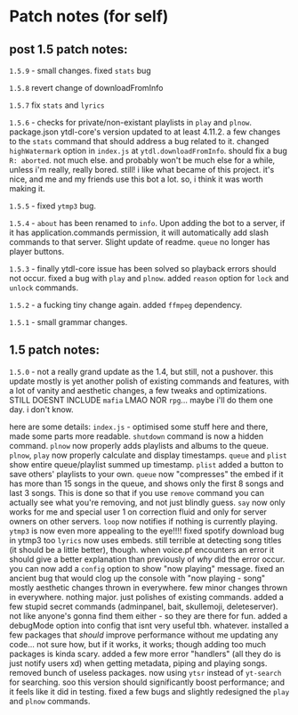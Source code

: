 # Patch notes (for self)

## post 1.5 patch notes:

`1.5.9` - small changes. fixed `stats` bug

`1.5.8` revert change of downloadFromInfo

`1.5.7` fix `stats` and `lyrics`

`1.5.6` - checks for private/non-existant playlists in `play` and `plnow`. package.json ytdl-core's version updated to at least 4.11.2. a few changes to the `stats` command that should address a bug related to it. changed `highWatermark` option in `index.js` at `ytdl.downloadFromInfo`. should fix a bug `R: aborted`.
not much else. and probably won't be much else for a while, unless i'm really, really bored. still! i like what became of this project. it's nice, and me and my friends use this bot a lot. so, i think it was worth making it.

`1.5.5` - fixed `ytmp3` bug.

`1.5.4` - `about` has been renamed to `info`. Upon adding the bot to a server, if it has application.commands permission, it will automatically add slash commands to that server. Slight update of readme. `queue` no longer has player buttons.

`1.5.3` - finally ytdl-core issue has been solved so playback errors should not occur. fixed a bug with `play` and `plnow`. added `reason` option for `lock` and `unlock` commands.

`1.5.2` - a fucking tiny change again. added `ffmpeg` dependency.

`1.5.1` - small grammar changes.

## 1.5 patch notes:

`1.5.0` - not a really grand update as the 1.4, but still, not a pushover. this update mostly is yet another polish of existing commands and features, with a lot of vanity and aesthetic changes, a few tweaks and optimizations. STILL DOESNT INCLUDE `mafia` LMAO NOR `rpg`... maybe i'll do them one day. i don't know.

here are some details:
`index.js` - optimised some stuff here and there, made some parts more readable. 
`shutdown` command is now a hidden command.
`plnow` now properly adds playlists and albums to the queue. `plnow`, `play` now properly calculate and display timestamps.
`queue` and `plist` show entire queue/playlist summed up timestamp. `plist` added a button to save others' playlists to your own.
`queue` now "compresses" the embed if it has more than 15 songs in the queue, and shows only the first 8 songs and last 3 songs. This is done so 
that if you use `remove` command you can actually see what you're removing, and not just blindly guess.
`say` now only works for me and special user 1 on correction fluid and only for server owners on other servers. 
`loop` now notifies if nothing is currently playing.
`ytmp3` is now even more appealing to the eye!!!! fixed spotify download bug in ytmp3 too
`lyrics` now uses embeds. still terrible at detecting song titles (it should be a little better), though.
when voice.pf encounters an error it should give a better explanation than previously of _why_ did the error occur.
you can now add a `config` option to show "now playing" message. fixed an ancient bug that would clog up the console with "now playing - song"
mostly aesthetic changes thrown in everywhere. few minor changes thrown in everywhere. nothing major. just polishes of existing commands.
added a few stupid secret commands (adminpanel, bait, skullemoji, deleteserver). not like anyone's gonna find them either - so they are there for fun.
added a debugMode option into config that isnt very useful tbh. whatever.
installed a few packages that _should_ improve performance without me updating any code... not sure how, but if it works, it works; though adding too much packages is kinda scary. added a few more error "handlers" (all they do is just notify users xd) when getting metadata, piping and playing songs.
removed bunch of useless packages. now using `ytsr` instead of `yt-search` for searching. soo this version should significantly boost performance; and it feels like it did in testing. fixed a few bugs and slightly redesigned the `play` and `plnow` commands.